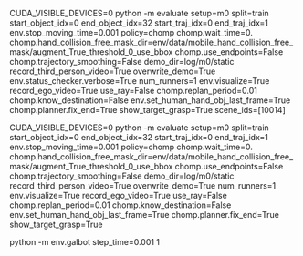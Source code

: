 CUDA_VISIBLE_DEVICES=0 python -m evaluate setup=m0 split=train start_object_idx=0 end_object_idx=32 start_traj_idx=0 end_traj_idx=1 env.stop_moving_time=0.001 policy=chomp chomp.wait_time=0. chomp.hand_collision_free_mask_dir=env/data/mobile_hand_collision_free_mask/augment_True_threshold_0_use_bbox chomp.use_endpoints=False chomp.trajectory_smoothing=False demo_dir=log/m0/static record_third_person_video=True overwrite_demo=True env.status_checker.verbose=True  num_runners=1 env.visualize=True record_ego_video=True use_ray=False chomp.replan_period=0.01 chomp.know_destination=False env.set_human_hand_obj_last_frame=True chomp.planner.fix_end=True show_target_grasp=True scene_ids=[10014]



CUDA_VISIBLE_DEVICES=0 python -m evaluate setup=m0 split=train start_object_idx=0 end_object_idx=32 start_traj_idx=0 end_traj_idx=1 env.stop_moving_time=0.001 policy=chomp chomp.wait_time=0. chomp.hand_collision_free_mask_dir=env/data/mobile_hand_collision_free_mask/augment_True_threshold_0_use_bbox chomp.use_endpoints=False chomp.trajectory_smoothing=False demo_dir=log/m0/static record_third_person_video=True overwrite_demo=True num_runners=1 env.visualize=True record_ego_video=True use_ray=False chomp.replan_period=0.01 chomp.know_destination=False env.set_human_hand_obj_last_frame=True chomp.planner.fix_end=True show_target_grasp=True


python -m  env.galbot step_time=0.001
1